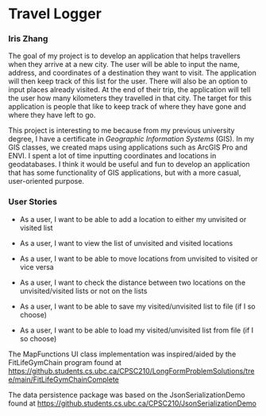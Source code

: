 # **Travel Logger**
### Iris Zhang

The goal of my project is to develop an application that helps travellers when they arrive at a new city. The user
will be able to input the name, address, and coordinates of a destination they want to visit. The application will 
then keep track of this list for the user. There will also be an option to input places already visited. At the end
of their trip, the application will tell the user how many kilometers they travelled in that city. The target for this
application is people that like to keep track of where they have gone and where they have left to go.

This project is interesting to me because from my previous university degree, I have a certificate in *Geographic 
Information Systems* (GIS). In my GIS classes, we created maps using applications such as ArcGIS Pro and ENVI. I spent a lot
of time inputting coordinates and locations in geodatabases. I think it would be useful and fun to develop an
application that has some functionality of GIS applications, but with a more casual, user-oriented purpose.

### User Stories

- As a user, I want to be able to add a location to either my unvisited or visited list
- As a user, I want to view the list of unvisited and visited locations
- As a user, I want to be able to move locations from unvisited to visited or vice versa
- As a user, I want to check the distance between two locations on the unvisited/visited lists or not on the lists

- As a user, I want to be able to save my visited/unvisited list to file (if I so choose)
- As a user, I want to be able to load my visited/unvisited list from file (if I so choose)

The MapFunctions UI class implementation was inspired/aided by the FitLifeGymChain program found at 
https://github.students.cs.ubc.ca/CPSC210/LongFormProblemSolutions/tree/main/FitLifeGymChainComplete

The data persistence package was based on the JsonSerializationDemo found at
https://github.students.cs.ubc.ca/CPSC210/JsonSerializationDemo
